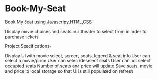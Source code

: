 # Book-My-Seat
Book My Seat using Javascripy,HTML,CSS

Display movie choices and seats in a theater to select from in order to purchase tickets

Project Specifications-

Display UI with movie select, screen, seats, legend & seat info
User can select a movie/price
User can select/deselect seats
User can not select occupied seats
Number of seats and price will update
Save seats, movie and price to local storage so that UI is still populated on refresh
